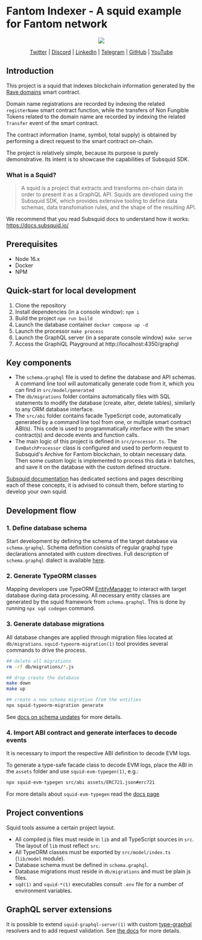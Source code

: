 # Fantom Indexer - A squid example for Fantom network

<p align="center">
	<img src="https://user-images.githubusercontent.com/6452260/174344030-f2c3a03a-19f5-44f5-a80e-03adb26a41f4.png">
</p>

<div align="center">

[Twitter](https://twitter.com/subsquid) | [Discord](https://discord.gg/subsquid) | [LinkedIn](https://linkedin.com/subsquid) | [Telegram](https://t.me/HydraDevs) | [GitHub](https://github.com/subsquid) | [YouTube](https://www.youtube.com/@subsquid)

</div>

## Introduction

This project is a squid that indexes blockchain information generated by the [Rave domains](https://ftmscan.com/token/0x14ffd1fa75491595c6fd22de8218738525892101) smart contract.

Domain name registrations are recorded by indexing the related `registerName` smart contract function, while the transfers of Non Fungible Tokens related to the domain name are recorded by indexing the related `Transfer` event of the smart contract.

The contract information (name, symbol, total supply) is obtained by performing a direct request to the smart contract on-chain.

The project is relatively simple, because its purpose is purely demonstrative. Its intent is to showcase the capabilities of Subsquid SDK.

### What is a Squid?

> A squid is a project that extracts and transforms on-chain data in order to present it as a GraphQL API. Squids are developed using the Subsquid SDK, which provides extensive tooling to define data schemas, data transfomation rules, and the shape of the resulting API.

We recommend that you read Subsquid docs to understand how it works: https://docs.subsquid.io/

## Prerequisites

- Node 16.x
- Docker
- NPM

## Quick-start for local development

1. Clone the repository
2. Install dependencies (in a console window): `npm i`
3. Build the project `npm run build`
4. Launch the database container `docker compose up -d`
5. Launch the processor `make process`
6. Launch the GraphQL server (in a separate console window) `make serve`
7. Access the GraphiQL Playground at http://localhost:4350/graphql <!-- markdown-link-check-disable-line -->

## Key components

* The `schema.graphql` file is used to define the database and API schemas. A command line tool will automatically generate code from it, which you can find in `src/model/generated`
* The `db/migrations` folder contains automatically files with SQL statements to modify the database (create, alter, delete tables), similarly to any ORM database interface.
* The `src/abi` folder contains facade TypeScript code, automatically generated by a command line tool from one, or multiple smart contract ABI(s). This code is used to programmatically interface with the smart contract(s) and decode events and function calls.
* The main logic of this project is defined in `src/processor.ts`. The `EvmBatchProcessor` class is configured and used to perform request to Subsquid's Archive for Fantom blockchain, to obtain necessary data. Then some custom logic is implemented to process this data in batches, and save it on the database with the custom defined structure.

[Subsquid documentation](https://docs.subsquid.io/) has dedicated sections and pages describing each of these concepts, it is advised to consult them, before starting to develop your own squid.

## Development flow

### 1. Define database schema

Start development by defining the schema of the target database via `schema.graphql`.
Schema definition consists of regular graphql type declarations annotated with custom directives.
Full description of `schema.graphql` dialect is available [here](https://docs.subsquid.io/schema-spec).

### 2. Generate TypeORM classes

Mapping developers use TypeORM [EntityManager](https://typeorm.io/#/working-with-entity-manager)
to interact with target database during data processing. All necessary entity classes are
generated by the squid framework from `schema.graphql`. This is done by running `npx sqd codegen`
command.

### 3. Generate database migrations

All database changes are applied through migration files located at `db/migrations`.
`squid-typeorm-migration(1)` tool provides several commands to drive the process.

```bash
## delete all migrations
rm -rf db/migrations/*.js

## drop create the database
make down
make up

## create a new schema migration from the entities
npx squid-typeorm-migration generate      
```

See [docs on schema updates](https://docs.subsquid.io/develop-a-squid/schema-file/schema-updates/) for more details.

### 4. Import ABI contract and generate interfaces to decode events

It is necessary to import the respective ABI definition to decode EVM logs. 

To generate a type-safe facade class to decode EVM logs, place the ABI in the `assets` folder and use `squid-evm-typegen(1)`, e.g.:

```bash
npx squid-evm-typegen src/abi assets/ERC721.json#erc721
```

For more details about `squid-evm-typegen` read the [docs page](https://docs.subsquid.io/develop-a-squid/typegen/squid-evm-typegen/)

## Project conventions

Squid tools assume a certain project layout.

* All compiled js files must reside in `lib` and all TypeScript sources in `src`.
The layout of `lib` must reflect `src`.
* All TypeORM classes must be exported by `src/model/index.ts` (`lib/model` module).
* Database schema must be defined in `schema.graphql`.
* Database migrations must reside in `db/migrations` and must be plain js files.
* `sqd(1)` and `squid-*(1)` executables consult `.env` file for a number of environment variables.

## GraphQL server extensions

It is possible to extend `squid-graphql-server(1)` with custom
[type-graphql](https://typegraphql.com) resolvers and to add request validation. See [the docs](https://docs.subsquid.io/develop-a-squid/graphql-api/custom-resolvers/) for more details.
